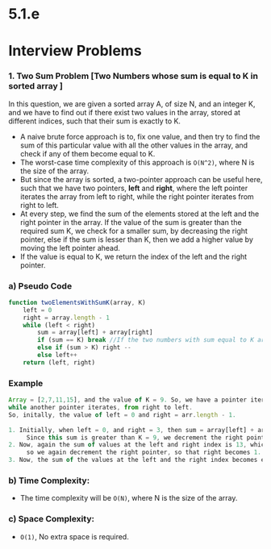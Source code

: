 # 5.1.e

# Interview Problems

### 1. Two Sum Problem [Two Numbers whose sum is equal to K in sorted array ]

In this question, we are given a sorted array A, of size N, and an integer K, and we have to find out if there exist two values in the array, stored at different indices, such that their sum is exactly to K. 

- A naive brute force approach is to, fix one value, and then try to find the sum of this particular value with all the other values in the array, and check if any of them become equal to K.
- The worst-case time complexity of this approach is `O(N^2)`, where N is the size of the array.
- But since the array is sorted, a two-pointer approach can be useful here, such that we have two pointers, **left** and **right**, where the left pointer iterates the array from left to right, while the right pointer iterates from right to left.
- At every step, we find the sum of the elements stored at the left and the right pointer in the array. If the value of the sum is greater than the required sum K, we check for a smaller sum, by decreasing the right pointer, else if the sum is lesser than K, then we add a higher value by moving the left pointer ahead.
- If the value is equal to K, we return the index of the left and the right pointer.

### a) **Pseudo Code**

```jsx
function twoElementsWithSumK(array, K)
	left = 0
	right = array.length - 1
	while (left < right)
		sum = array[left] + array[right]
		if (sum == K) break //If the two numbers with sum equal to K are found, we break out of the loop.
		else if (sum > K) right --
		else left++
	return (left, right)
```

### **Example**

```jsx
Array = [2,7,11,15], and the value of K = 9. So, we have a pointer iterating from left to right, 
while another pointer iterates, from right to left. 
So, initally, the value of left = 0 and right = arr.length - 1.
	
1. Initially, when left = 0, and right = 3, then sum = array[left] + array[right], which is equal to 17. 
	 Since this sum is greater than K = 9, we decrement the right pointer, such that, right = 2. 
2. Now, again the sum of values at the left and right index is 13, which is again greater than K, 
	 so we again decrement the right pointer, so that right becomes 1. 
3. Now, the sum of the values at the left and the right index becomes equal to K = 9, so we return the indexes of left and right.
```

### b) **Time Complexity:**

- The time complexity will be `O(N)`, where N is the size of the array.

### c) **Space Complexity:**

- `O(1)`, No extra space is required.